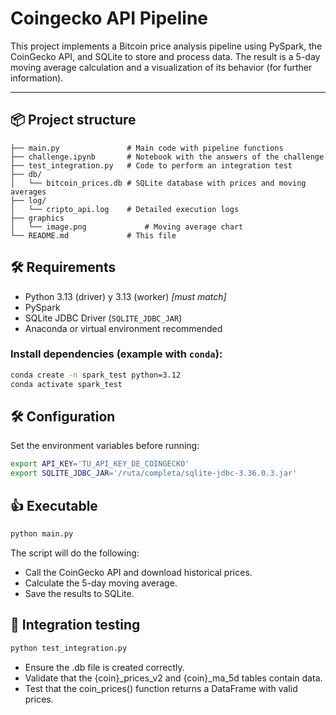 # Coingecko API Pipeline

This project implements a Bitcoin price analysis pipeline using PySpark, the CoinGecko API, and SQLite to store and process data. The result is a 5-day moving average calculation and a visualization of its behavior (for further information).

---

## 📦 Project structure
```plaintext
├── main.py               # Main code with pipeline functions
├── challenge.ipynb       # Notebook with the answers of the challenge
├── test_integration.py   # Code to perform an integration test
├── db/
│   └── bitcoin_prices.db # SQLite database with prices and moving averages
├── log/
│   └── cripto_api.log    # Detailed execution logs
├── graphics
│   └── image.png             # Moving average chart
└── README.md             # This file
```

## 🛠️ Requirements

- Python 3.13 (driver) y 3.13 (worker) *[must match]*  
- PySpark
- SQLite JDBC Driver (`SQLITE_JDBC_JAR`)
- Anaconda or virtual environment recommended

### Install dependencies (example with `conda`):

```bash
conda create -n spark_test python=3.12
conda activate spark_test
```

## 🛠️ Configuration

Set the environment variables before running:
```bash
export API_KEY='TU_API_KEY_DE_COINGECKO'
export SQLITE_JDBC_JAR='/ruta/completa/sqlite-jdbc-3.36.0.3.jar'
```

## 👍 Executable

```bash
python main.py
```

The script will do the following:
- Call the CoinGecko API and download historical prices.
- Calculate the 5-day moving average.
- Save the results to SQLite.

## 🔎 Integration testing 
```bash
python test_integration.py
```
- Ensure the .db file is created correctly.
- Validate that the {coin}_prices_v2 and {coin}_ma_5d tables contain data.
- Test that the coin_prices() function returns a DataFrame with valid prices.

